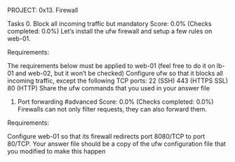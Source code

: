 PROJECT: 0x13. Firewall

Tasks
0. Block all incoming traffic but
mandatory
Score: 0.0% (Checks completed: 0.0%)
Let’s install the ufw firewall and setup a few rules on web-01.

Requirements:

The requirements below must be applied to web-01 (feel free to do it on lb-01 and web-02, but it won’t be checked)
Configure ufw so that it blocks all incoming traffic, except the following TCP ports:
22 (SSH)
443 (HTTPS SSL)
80 (HTTP)
Share the ufw commands that you used in your answer file

1. Port forwarding
#advanced
Score: 0.0% (Checks completed: 0.0%)
Firewalls can not only filter requests, they can also forward them.

Requirements:

Configure web-01 so that its firewall redirects port 8080/TCP to port 80/TCP.
Your answer file should be a copy of the ufw configuration file that you modified to make this happen
